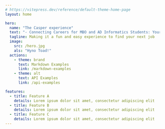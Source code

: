 ```yaml
---
# https://vitepress.dev/reference/default-theme-home-page
layout: home

hero:
  name: "The Casper experience"
  text: "- Connecting Careers for MBO and AD Informatics Students: Your Path to Professional Success!"
  tagline: Making it a fun and easy experience to find your next job
  image: 
    src: /hero.jpg
    als: "Hyno Toad!"
  actions:
    - theme: brand
      text: Markdown Examples
      link: /markdown-examples
    - theme: alt
      text: API Examples
      link: /api-examples

features:
  - title: Feature A
    details: Lorem ipsum dolor sit amet, consectetur adipiscing elit
  - title: Feature B
    details: Lorem ipsum dolor sit amet, consectetur adipiscing elit
  - title: Feature C
    details: Lorem ipsum dolor sit amet, consectetur adipiscing elit
---
```


